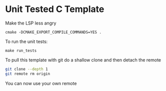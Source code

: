 # Unit Tested C Template
Make the LSP less angry
```
cmake -DCMAKE_EXPORT_COMPILE_COMMANDS=YES .
```
To run the unit tests:
```
make run_tests
```
To pull this template with git do a shallow clone and then detach the remote
```sh
git clone --depth 1
git remote rm origin
```
You can now use your own remote
